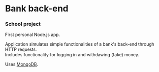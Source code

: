 # Bank back-end

### School project

First personal Node.js app. 

Application simulates simple functionalities of a bank's back-end through HTTP requests. <br>
Includes functionality for logging in and withdawing (fake) money.

Uses [MongoDB](https://www.mongodb.com/). 
